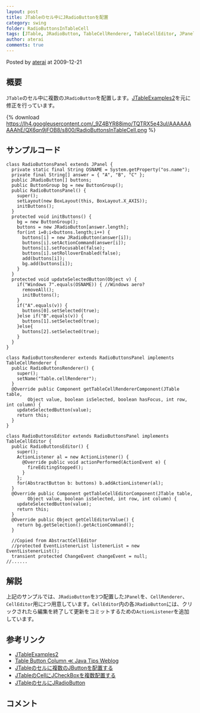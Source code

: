 ```yaml
---
layout: post
title: JTableのセル中にJRadioButtonを配置
category: swing
folder: RadioButtonsInTableCell
tags: [JTable, JRadioButton, TableCellRenderer, TableCellEditor, JPanel, ActionListener]
author: aterai
comments: true
---
```


Posted by [aterai](http://terai.xrea.jp/aterai.html) at 2009-12-21

## 概要
`JTable`のセル中に複数の`JRadioButton`を配置します。[JTableExamples2](http://www.crionics.com/products/opensource/faq/swing_ex/JTableExamples2.html)を元に修正を行っています。

{% download https://lh4.googleusercontent.com/_9Z4BYR88imo/TQTRX5e43uI/AAAAAAAAAhE/QX6qn9jFOB8/s800/RadioButtonsInTableCell.png %}

## サンプルコード
<pre class="prettyprint"><code>class RadioButtonsPanel extends JPanel {
  private static final String OSNAME = System.getProperty("os.name");
  private final String[] answer = { "A", "B", "C" };
  public JRadioButton[] buttons;
  public ButtonGroup bg = new ButtonGroup();
  public RadioButtonsPanel() {
    super();
    setLayout(new BoxLayout(this, BoxLayout.X_AXIS));
    initButtons();
  }
  protected void initButtons() {
    bg = new ButtonGroup();
    buttons = new JRadioButton[answer.length];
    for(int i=0;i&lt;buttons.length;i++) {
      buttons[i] = new JRadioButton(answer[i]);
      buttons[i].setActionCommand(answer[i]);
      buttons[i].setFocusable(false);
      buttons[i].setRolloverEnabled(false);
      add(buttons[i]);
      bg.add(buttons[i]);
    }
  }
  protected void updateSelectedButton(Object v) {
    if("Windows 7".equals(OSNAME)) { //Windows aero?
      removeAll();
      initButtons();
    }
    if("A".equals(v)) {
      buttons[0].setSelected(true);
    }else if("B".equals(v)) {
      buttons[1].setSelected(true);
    }else{
      buttons[2].setSelected(true);
    }
  }
}
</code></pre>
<pre class="prettyprint"><code>class RadioButtonsRenderer extends RadioButtonsPanel implements TableCellRenderer {
  public RadioButtonsRenderer() {
    super();
    setName("Table.cellRenderer");
  }
  @Override public Component getTableCellRendererComponent(JTable table,
        Object value, boolean isSelected, boolean hasFocus, int row, int column) {
    updateSelectedButton(value);
    return this;
  }
}
</code></pre>
<pre class="prettyprint"><code>class RadioButtonsEditor extends RadioButtonsPanel implements TableCellEditor {
  public RadioButtonsEditor() {
    super();
    ActionListener al = new ActionListener() {
      @Override public void actionPerformed(ActionEvent e) {
        fireEditingStopped();
      }
    };
    for(AbstractButton b: buttons) b.addActionListener(al);
  }
  @Override public Component getTableCellEditorComponent(JTable table,
        Object value, boolean isSelected, int row, int column) {
    updateSelectedButton(value);
    return this;
  }
  @Override public Object getCellEditorValue() {
    return bg.getSelection().getActionCommand();
  }

  //Copied from AbstractCellEditor
  //protected EventListenerList listenerList = new EventListenerList();
  transient protected ChangeEvent changeEvent = null;
//......
</code></pre>

## 解説
上記のサンプルでは、`JRadioButton`を`3`つ配置した`JPanel`を、`CellRenderer`、`CellEditor`用に`2`つ用意しています。`CellEditor`内の各`JRadioButton`には、クリックされたら編集を終了して更新をコミットするための`ActionListener`を追加しています。


## 参考リンク
- [JTableExamples2](http://www.crionics.com/products/opensource/faq/swing_ex/JTableExamples2.html)
- [Table Button Column ≪ Java Tips Weblog](http://tips4java.wordpress.com/2009/07/12/table-button-column/)
- [JTableのセルに複数のJButtonを配置する](http://terai.xrea.jp/Swing/MultipleButtonsInTableCell.html)
- [JTableのCellにJCheckBoxを複数配置する](http://terai.xrea.jp/Swing/CheckBoxesInTableCell.html)
- [JTableのセルにJRadioButton](http://terai.xrea.jp/Swing/RadioButtonCellEditor.html)

<!-- dummy comment line for breaking list -->

## コメント
